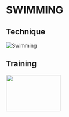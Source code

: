 # SWIMMING
## Technique
![Swimming](http://cen.acs.org/content/dam/cen/94/31/09431-cover-openercxd.jpg)
## Training
<img src="https://pixnio.com/free-images/2017/05/15/2017-05-15-17-36-28.jpg" width="150" height="100">
